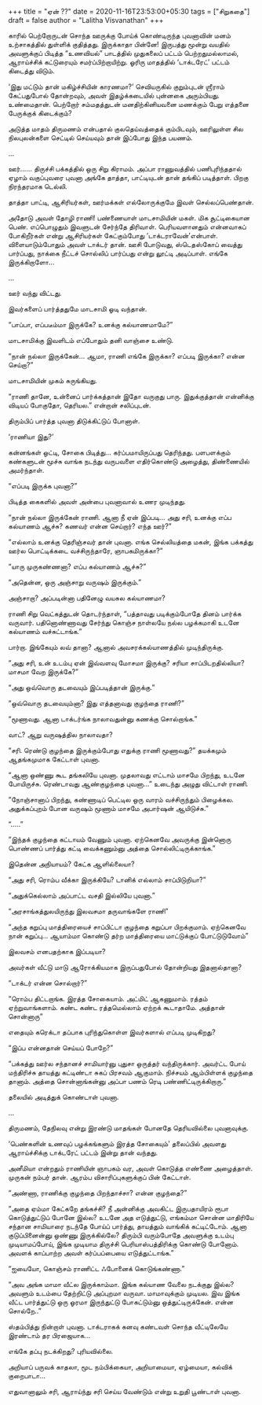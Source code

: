 +++
title = "ஏன் ??"
date = 2020-11-16T23:53:00+05:30
tags = ["சிறுகதை"]
draft = false
author = "Lalitha Visvanathan"
+++

காரில் பெற்றோருடன் சொந்த ஊருக்கு போய்க் கொண்டிருந்த புவனாவின் மனம் உற்சாகத்தில் துள்ளிக் குதித்தது. இருக்காதா பின்னே! இருபத்து மூன்று வயதில் அவளுக்குப் பிடித்த “உணவியல்” பாடத்தில் முதுகலைப் பட்டம் பெற்றதுமல்லாமல், ஆராய்ச்சிக் கட்டுரையும் சமர்ப்பிற்றாயிற்று. ஓரிரு மாதத்தில் ‘டாக்டரேட்’ பட்டம் கிடைத்து விடும்.

‘இது மட்டும் தான் மகிழ்ச்சியின் காரணமா?’ செவியருகில் குறும்புடன் ஶ்ரீராம் கேட்பதுபோல் தோன்றவும், அவள் இதழ்க்கடையில் புன்னகை அரும்பியது. உண்மைதான். பெற்றோர் சம்மதத்துடன் மனதிற்கினியவனை மணக்கும் பேறு எத்தனை பேருக்குக் கிடைக்கும்?

அடுத்த மாதம் திருமணம் என்பதால் குலதெய்வத்தைக் கும்பிடவும், ஊரிலுள்ள சில நிலபுலன்களை செட்டில் செய்யவும் தான் இப்போது இந்த பயணம்.

…

ஊர்…... திருச்சி பக்கத்தில் ஒரு சிறு கிராமம். அப்பா ராணுவத்தில்  பணிபுரிந்ததால் ஏழாம் வகுப்புவரை புவனா அங்கே தாத்தா, பாட்டியுடன் தான் தங்கிப் படித்தாள். பிறகு நிரந்தரமாக டெல்லி.

தாத்தா பாட்டி, ஆசிரியர்கள், ஊர்மக்கள் எல்லோருக்குமே இவள் செல்லப்பெண்தான்.

அதோடு அவள் தோழி ராணி! பண்ணையாள் மாடசாமியின் மகள். மிக சூட்டிகையான பெண். எப்பொழுதும் இவளுடன் சேர்ந்தே திரிவாள். பெரியவளானதும் என்னவாகப் போகிறீர்கள் என்று ஆசிரியர்கள் கேட்கும்போது ‘டாக்டராவேன்’என்பாள். விளையாடும்போதும் அவள் டாக்டர் தான். ஊசி போடுவது, ஸ்டெதஸ்கோப் வைத்து பார்ப்பது, நாக்கை நீட்டச் சொல்லிப் பார்ப்பது என்று லூட்டி அடிப்பாள். எங்கே இருக்கிறாளோ…

...

ஊர் வந்து விட்டது.

இவர்களைப் பார்த்ததுமே மாடசாமி ஓடி வந்தான்.

“பாப்பா, எப்படீம்மா இருக்கே? உனக்கு கல்யாணமாமே?”

மாடசாமிக்கு இவளிடம் எப்போதும் தனி வாஞ்சை உண்டு.

“நான் நல்லா இருக்கேன்… ஆமா, ராணி எங்கே இருக்கா? எப்படி இருக்கா? என்ன செய்றா?”

மாடசாமியின் முகம் சுருங்கியது.

“ராணி தானே, உன்னைப் பார்க்கத்தான் இதோ வருகுது பாரு. இதுக்குத்தான் என்னிக்கு விடியப் போகுதோ, தெரியல.” என்றான் சலிப்புடன்.

திரும்பிப் பார்த்த புவனா திடுக்கிட்டுப் போனாள்.

‘ராணியா இது?’

கன்னங்கள் ஒட்டி, சோகை பிடித்து… கர்ப்பமாயிருப்பது தெரிந்தது. பளபளக்கும் கண்களுடன் மூச்சு வாங்க நடந்து வருபவளை எதிர்கொண்டு அழைத்து, திண்ணையில் அமர்ந்தாள்.

“எப்படி இருக்க புவனா?”

பிடித்த கைகளில் அவள் அன்பை புவனாவால் உணர முடிந்தது.

“நான் நல்லா இருக்கேன் ராணி. ஆனா நீ ஏன் இப்படி… அது சரி, உனக்கு எப்ப கல்யாணம் ஆச்சு? கணவர் என்ன செய்றார்? எந்த ஊர்?”

“எல்லாம் உனக்கு தெரிஞ்சவர் தான் புவனா. எங்க செல்லியத்தை மகன், இங்க பக்கத்து ஊர்ல பொட்டிக்கடை வச்சிருந்தாரே, ஞாபகமிருக்கா?”

“யாரு முருகண்ணனா? எப்ப கல்யாணம் ஆச்சு?”

“அதென்ன, ஒரு அஞ்சாறு வருஷம் இருக்கும்.”

அஞ்சாறா? அப்படின்னா பதினேழு வயசுல கல்யாணமா?

ராணி சிறு வெட்கத்துடன் தொடர்ந்தாள், “பத்தாவது படிக்கும்போதே தினம் பார்க்க வருவார். பதினொண்ணாவது  சேர்ந்து கொஞ்ச நாள்லயே நல்ல பழக்கமாகி உடனே கல்யாணம் வச்சுட்டாங்க.”

பார்றா. இங்கேயும் லவ் தானா? ஆனால் அவசரக்கல்யாணத்தில் முடிந்திருக்கு.

“அது சரி, உன் உடம்பு ஏன் இவ்வளவு மோசமா இருக்கு? சரியா சாப்பிடறதில்லியா? மாசமா வேற இருக்கே?”

“அது ஒவ்வொரு தடவையும் இப்படித்தான் இருக்கு.”

“ஒவ்வொரு தடவையும்னா? இது எத்தனாவது குழந்தை ராணி?”

“மூணாவது. ஆனா டாக்டர்ங்க நாலாவதுன்னு கணக்கு சொல்றாங்க.”

வாட்? ஆறு வருஷத்தில நாலாவதா?

“சரி. ரெண்டு குழந்தை இருக்கும்போது எதுக்கு ராணி மூணாவது?” தயக்கமும் ஆதங்கமுமாக கேட்டாள் புவனா.

“ஆனா ஒண்ணு கூட தங்கலியே புவனா. முதலாவது எட்டாம் மாசமே பிறந்து, உடனே போயிருச்சு. ரெண்டாவது ஆண்குழந்தை புவனா…” உடைந்து அழுது விட்டாள் ராணி.

“நோஞ்சானாப் பிறந்து, கண்ணாடிப் பெட்டில ஒரு வாரம் வச்சிருந்தும் பிழைக்கல. அதுக்கப்புறம் போன வருஷம் மூணாம் மாசமே அபார்ஷன் ஆயிடுச்சு.”

“.....”

“இந்தக் குழந்தை கட்டாயம் வேணும் புவனா. ஏற்கெனவே அவருக்கு இன்னொரு பொண்ணப் பார்த்து கட்டி வைக்கணும்னு அத்தை சொல்லிட்டிருக்காங்க.”

இதென்ன அநியாயம்? கேட்க ஆளில்லையா?

“அது சரி, ரொம்ப வீக்கா இருக்கியே? டானிக் எல்லாம் சாப்பிடுறியா?”

“அதுக்கெல்லாம் அப்பாட்ட வசதி இல்லியே புவனா.”

“அரசாங்கத்துலயிருந்து இலவசமா தருவாங்களே ராணி”

“அந்த கறுப்பு மாத்திரையைச் சாப்பிட்டா குழந்தை கறுப்பா பிறக்குமாம். ஏற்கெனவே நான் கறுப்பு… ஆயாம்மா கொண்டு தர்ற மாத்திரையை மாட்டுக்குப் போட்டுடுவோம்”

இலவசம் எனபதற்காக இப்படியா?

அவர்கள் வீட்டு மாடு ஆரோக்கியமாக இருப்பதுபோல் தோன்றியது இதனால்தானா?

“டாக்டர் என்ன சொல்றார்?”

“ரொம்ப திட்டறாங்க. இரத்த சோகையாம். அட்மிட் ஆகணுமாம். ரத்தம் ஏற்றுவாங்களாம். கண்ட கண்ட ரத்தமெல்லாம் ஏற்றக் கூடாதாமே. அத்தான் சொன்னாரு”

எதையும் கரெக்டா தப்பாக புரிந்துகொள்ள இவர்களால் எப்படி முடிகிறது?

“இப்ப என்னதான் செய்யப் போறே?”

“பக்கத்து ஊர்ல சந்தானச் சாமியார்னு புதுசா ஒருத்தர் வந்திருக்கார். அவர்ட்ட போய் மந்திரிச்சு தாயத்து கட்டிண்டா சுகப் பிரசவம் ஆகுமாம். நிச்சயம் ஆம்பிள்ளக் குழந்தை தானாம். அத்தை சொன்னாங்கன்னு அப்பா பணம் ரெடி பண்ணிட்டிருக்கிறாரு.”

தலையில் அடித்துக் கொண்டாள் புவனா.

...

திருமணம், தேநிலவு என்று இரண்டு மாதங்கள் போனதே தெரியவில்லை புவனாவுக்கு.

‘பெண்களின் உணவுப் பழக்கங்களும் இரத்த சோகையும்’ தலைப்பில் அவளது ஆராய்ச்சிக்கு டாக்டரேட் பட்டம் இன்று தான் வந்தது.

அனீமியா என்றதும் ராணியின் ஞாபகம் வர, அவள் கொடுத்த எண்ணை அழைத்தாள். முருகன் நம்பர் தான். ஆரம்ப விசாரிப்புகளுக்குப் பின் கேட்டாள்.

“அண்ணா, ராணிக்கு குழந்தை பிறந்தாச்சா? என்ன குழந்தை?”

“அதை ஏம்மா கேட்கறே தங்கச்சி? நீ அன்னிக்கு அவகிட்ட இருபதாயிரம் ரூபா கொடுத்துட்டுப் போனே இல்ல? உடனே அத எடுத்துட்டு, எங்கம்மா சொன்ன மாதிரியே சந்தான சாமியாரை நடந்தே போய்ப் பார்த்து, தாயத்தும் வாங்கிக் கட்டிட்டோம். ஆனா குடுப்பினைன்னு ஒண்ணு இருக்கில்லே? திரும்பி வரும்போதே அவளுக்கு உடம்பு முடியாமப்போய், இங்க முடியாம திருச்சி பெரியாஸ்பத்திரிக்கு கொண்டு போனோம். அவளக் காப்பாற்ற அவள் கர்ப்பப்பையை எடுத்துட்டாங்க.”

“ஐயையோ, கொஞ்சம் ராணிட்ட ஃபோனைக் கொடுங்கண்ணா.”

“அவ அங்க மாமா வீட்ல இருக்காம்மா. இங்க கல்யாண வேலை நடக்குது இல்ல? அவளும் உடம்பை தேற்றிட்டு அப்புறமா வருவா. மாமாவுக்கும் முடியல. இவ இங்க  வீட்ட பார்த்துட்டு ஒரு ஓரமா இருந்துட்டு போகட்டும்னு ஒத்துட்டிருக்கேன். என்ன சொல்றே..”

ஸ்தம்பித்து நின்றாள் புவனா. டாக்டராகக் கனவு கண்டவள் சொந்த வீட்டிலேயே இரண்டாம் தர பிரஜையாக…

எங்கே தப்பு நடக்கிறது? புரியவில்லை.

அறியாப் பருவக் காதலா, மூட நம்பிக்கையா,  அறியாமையா, ஏழ்மையா, கல்விக் குறைபாடா…

எதுவானாலும் சரி, ஆராய்ந்து சரி செய்ய வேண்டும் என்று உறுதி பூண்டாள் புவனா.
